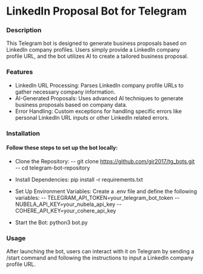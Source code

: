 # LinkedIn Proposal Bot for Telegram

### Description

This Telegram bot is designed to generate business proposals based on LinkedIn company profiles. Users simply provide a LinkedIn company profile URL, and the bot utilizes AI to create a tailored business proposal.

### Features

- LinkedIn URL Processing: Parses LinkedIn company profile URLs to gather necessary company information.
- AI-Generated Proposals: Uses advanced AI techniques to generate business proposals based on company data.
- Error Handling: Custom exceptions for handling specific errors like personal LinkedIn URL inputs or other LinkedIn related errors.
  
### Installation

#### Follow these steps to set up the bot locally:

* Clone the Repository:
-- git clone https://github.com/gir2017/tg_bots.git
-- cd telegram-bot-repository

* Install Dependencies:
pip install -r requirements.txt

* Set Up Environment Variables:
Create a .env file and define the following variables:
-- TELEGRAM_API_TOKEN=your_telegram_bot_token
-- NUBELA_API_KEY=your_nubela_api_key
-- COHERE_API_KEY=your_cohere_api_key

* Start the Bot:
python3 bot.py

### Usage
After launching the bot, users can interact with it on Telegram by sending a /start command and following the instructions to input a LinkedIn company profile URL.
